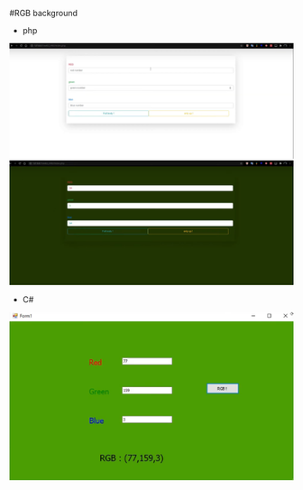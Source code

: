 #RGB background

<ul><li>php</li></ul>

<img src="img/php1.png" alt="testPhp">
<img src="img/php.png" alt="testPhp">

<ul><li>C#</li></ul>
<img src="img/c.png" alt="testC">


     
